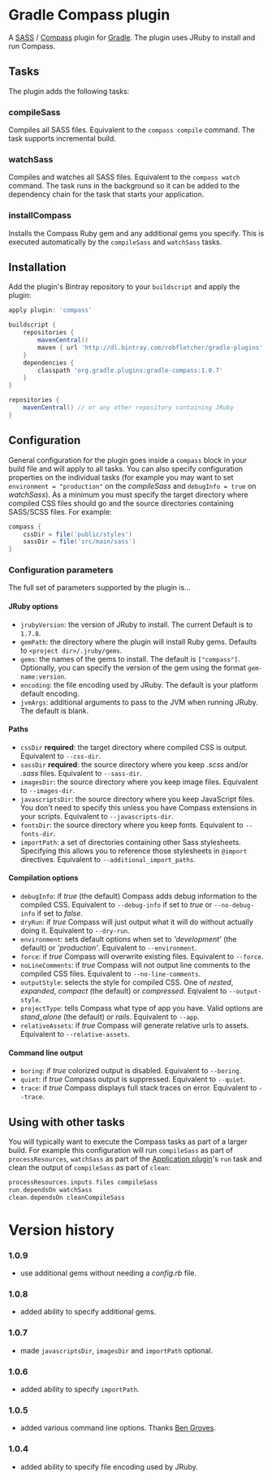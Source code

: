 # Gradle Compass plugin

A [SASS][sass] / [Compass][compass] plugin for [Gradle][gradle]. The plugin uses JRuby to install and run Compass.

## Tasks

The plugin adds the following tasks:

### compileSass

Compiles all SASS files. Equivalent to the `compass compile` command. The task supports incremental build.

### watchSass

Compiles and watches all SASS files. Equivalent to the `compass watch` command. The task runs in the background so it can be added to the dependency chain for the task that starts your application.

### installCompass

Installs the Compass Ruby gem and any additional gems you specify. This is executed automatically by the `compileSass` and `watchSass` tasks.

## Installation

Add the plugin's Bintray repository to your `buildscript` and apply the plugin:

```groovy
apply plugin: 'compass'

buildscript {
	repositories {
		mavenCentral()
		maven { url 'http://dl.bintray.com/robfletcher/gradle-plugins' }
	}
	dependencies {
		classpath 'org.gradle.plugins:gradle-compass:1.0.7'
	}
}

repositories {
	mavenCentral() // or any other repository containing JRuby
}
```

## Configuration

General configuration for the plugin goes inside a `compass` block in your build file and will apply to all tasks. You can also specify configuration properties on the individual tasks (for example you may want to set `environment = "production"` on the *compileSass* and `debugInfo = true` on *watchSass*). As a minimum you must specify the target directory where compiled CSS files should go and the source directories containing SASS/SCSS files. For example:

```groovy
compass {
	cssDir = file('public/styles')
	sassDir = file('src/main/sass')
}
```

### Configuration parameters

The full set of parameters supported by the plugin is…

#### JRuby options

* `jrubyVersion`: the version of JRuby to install. The current Default is to `1.7.8`.
* `gemPath`: the directory where the plugin will install Ruby gems. Defaults to `<project dir>/.jruby/gems`.
* `gems`: the names of the gems to install. The default is `["compass"]`. Optionally, you can specify the version of the gem using the format `gem-name:version`.
* `encoding`: the file encoding used by JRuby. The default is your platform default encoding.
* `jvmArgs`: additional arguments to pass to the JVM when running JRuby. The default is blank.

#### Paths

* `cssDir` **required**: the target directory where compiled CSS is output. Equivalent to `--css-dir`.
* `sassDir` **required**: the source directory where you keep *.scss* and/or *.sass* files. Equivalent to `--sass-dir`.
* `imagesDir`: the source directory where you keep image files. Equivalent to `--images-dir`.
* `javascriptsDir`: the source directory where you keep JavaScript files. You don't need to specify this unless you have Compass extensions in your scripts. Equivalent to `--javascripts-dir`.
* `fontsDir`: the source directory where you keep fonts. Equivalent to `--fonts-dir`.
* `importPath`: a set of directories containing other Sass stylesheets. Specifying this allows you to reference those stylesheets in `@import` directives. Equivalent to `--additional_import_paths`.

#### Compilation options

* `debugInfo`: if *true* (the default) Compass adds debug information to the compiled CSS. Equivalent to `--debug-info` if set to *true* or `--no-debug-info` if set to *false*.
* `dryRun`: if *true* Compass will just output what it will do without actually doing it. Equivalent to `--dry-run`.
* `environment`: sets default options when set to *'development'* (the default) or *'production'*. Equivalent to `--environment`.
* `force`: if *true* Compass will overwrite existing files. Equivalent to `--force`.
* `noLineComments`: if *true* Compass will not output line comments to the compiled CSS files. Equivalent to `--no-line-comments`.
* `outputStyle`: selects the style for compiled CSS. One of *nested*, *expanded*, *compact* (the default) or *compressed*. Eqivalent to `--output-style`.
* `projectType`: tells Compass what type of app you have. Valid options are *stand_alone* (the default) or *rails*. Equivalent to `--app`.
* `relativeAssets`: if *true* Compass will generate relative urls to assets. Equivalent to `--relative-assets`.

#### Command line output

* `boring`: if *true* colorized output is disabled. Equivalent to `--boring`.
* `quiet`: if *true* Compass output is suppressed. Equivalent to `--quiet`.
* `trace`: if *true* Compass displays full stack traces on error. Equivalent to `--trace`.

## Using with other tasks

You will typically want to execute the Compass tasks as part of a larger build. For example this configuration will run `compileSass` as part of `processResources`, `watchSass` as part of the [Application plugin][app-plugin]'s `run` task and clean the output of `compileSass` as part of `clean`:

```groovy
processResources.inputs.files compileSass
run.dependsOn watchSass
clean.dependsOn cleanCompileSass
```

# Version history

### 1.0.9

* use additional gems without needing a *config.rb* file.

### 1.0.8

* added ability to specify additional gems.

### 1.0.7

* made `javascriptsDir`, `imagesDir` and `importPath` optional.

### 1.0.6

* added ability to specify `importPath`.

### 1.0.5

* added various command line options. Thanks [Ben Groves](http://github.com/bgroves).

### 1.0.4

* added ability to specify file encoding used by JRuby.

[app-plugin]:http://www.gradle.org/docs/current/userguide/application_plugin.html
[compass]:http://compass-style.org/
[gradle]:http://gradle.org/
[sass]:http://sass-lang.com/
